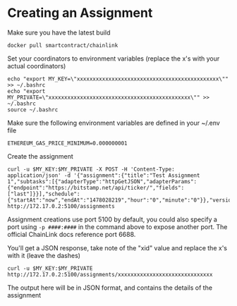 # Creating an Assignment

Make sure you have the latest build

```shell
docker pull smartcontract/chainlink
```

Set your coordinators to environment variables (replace the x's with your actual coordinators)

```shell
echo "export MY_KEY=\"xxxxxxxxxxxxxxxxxxxxxxxxxxxxxxxxxxxxxxxxxxxxx\"" >> ~/.bashrc
echo "export MY_PRIVATE=\"xxxxxxxxxxxxxxxxxxxxxxxxxxxxxxxxxxxxxxxxxxxxx\"" >> ~/.bashrc
source ~/.bashrc
```

Make sure the following environment variables are defined in your ~/.env file

```shell
ETHEREUM_GAS_PRICE_MINIMUM=0.000000001
```

Create the assignment

```shell
curl -u $MY_KEY:$MY_PRIVATE -X POST -H 'Content-Type: application/json' -d '{"assignment":{"title":"Test Assignment 1","subtasks":[{"adapterType":"httpGetJSON","adapterParams":{"endpoint":"https://bitstamp.net/api/ticker/","fields":["last"]}}],"schedule":{"startAt":"now","endAt":"1478028219","hour":"0","minute":"0"}},"version":"1.0.0"}' http://172.17.0.2:5100/assignments
```

Assignment creations use port 5100 by default, you could also specify a port using `-p ####:####` in the command above to expose another port. The official ChainLink docs reference port 6688.

You'll get a JSON response, take note of the "xid" value and replace the x's  with it (leave the dashes)

```shell
curl -u $MY_KEY:$MY_PRIVATE http://172.17.0.2:5100/assignments/xxxxxxxxxxxxxxxxxxxxxxxxxxxxxx
```

The output here will be in JSON format, and contains the details of the assignment
